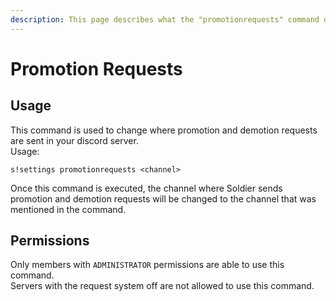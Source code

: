 ```yaml
---
description: This page describes what the "promotionrequests" command does.
---
```


# Promotion Requests

## Usage

This command is used to change where promotion and demotion requests are sent in your discord server.  
Usage:

```text
s!settings promotionrequests <channel>
```

Once this command is executed, the channel where Soldier sends promotion and demotion requests will be changed to the channel that was mentioned in the command.

## Permissions

Only members with `ADMINISTRATOR` permissions are able to use this command.  
Servers with the request system off are not allowed to use this command.

